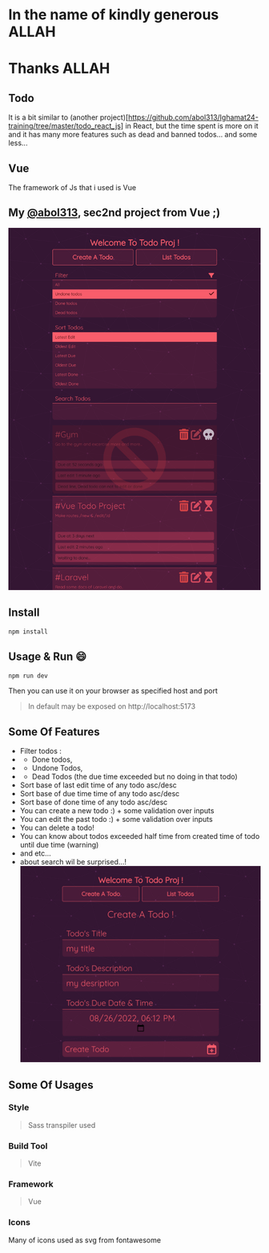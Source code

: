 # In the name of kindly generous ALLAH
# Thanks ALLAH


## Todo
It is a bit similar to (another project)[https://github.com/abol313/Ighamat24-training/tree/master/todo_react_js] in React, but the time spent is more on it and it has many more features such as dead and banned todos... and some less...

## Vue
The framework of Js that i used is Vue
## My [@abol313](https://github.com/abol313), sec2nd project from Vue ;)

![main todo vue project](shots/main.png)

## Install
```shell
npm install
```

## Usage & Run :smile:
```shell
npm run dev
```
Then you can use it on your browser as specified host and port
> In default may be exposed on http://localhost:5173

## Some Of Features
+ Filter todos :
+ + Done todos,
+ + Undone Todos,
+ + Dead Todos (the due time exceeded but no doing in that todo)
+ Sort base of last edit time of any todo asc/desc
+ Sort base of due time time of any todo asc/desc
+ Sort base of done time of any todo asc/desc
+ You can create a new todo :) + some validation over inputs 
+ You can edit the past todo :) +  some validation over inputs 
+ You can delete a todo!
+ You can know about todos exceeded half time from created time of todo until due time (warning)
+ and etc...
+ about search wil be surprised...!
![create todo vue](shots/create_todo.png)
## Some Of Usages
### Style
> Sass transpiler used
### Build Tool
> Vite
### Framework
> Vue
### Icons
Many of icons used as svg from fontawesome